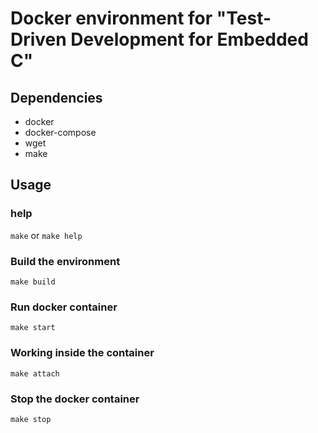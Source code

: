 # Docker environment for "Test-Driven Development for Embedded C"

## Dependencies

- docker
- docker-compose
- wget
- make

## Usage

### help

```make``` or ```make help```

### Build the environment

```
make build
```

### Run docker container

```
make start
```

### Working inside the container

```
make attach
```

### Stop the docker container

```
make stop
```